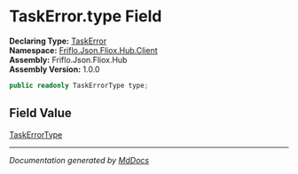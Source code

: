 ﻿<!--  
  <auto-generated>   
    The contents of this file were generated by a tool.  
    Changes to this file may be list if the file is regenerated  
  </auto-generated>   
-->

# TaskError.type Field

**Declaring Type:** [TaskError](../index.md)  
**Namespace:** [Friflo.Json.Fliox.Hub.Client](../../index.md)  
**Assembly:** Friflo.Json.Fliox.Hub  
**Assembly Version:** 1.0.0

```csharp
public readonly TaskErrorType type;
```

## Field Value

[TaskErrorType](../../TaskErrorType/index.md)

___

*Documentation generated by [MdDocs](https://github.com/ap0llo/mddocs)*
